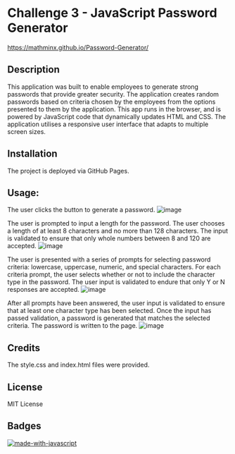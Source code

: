 # Challenge 3 - JavaScript Password Generator

https://mathminx.github.io/Password-Generator/

## Description
This application was built to enable employees to generate strong passwords that provide greater security. The application creates random passwords based on criteria chosen by the employees from the options presented to them by the application. This app runs in the browser, and is powered by JavaScript code that dynamically updates HTML and CSS. The application utilises a responsive user interface that adapts to multiple screen sizes.

## Installation
The project is deployed via GitHub Pages.

## Usage:

The user clicks the button to generate a password.
![image](https://user-images.githubusercontent.com/122234007/216850741-52ee757e-733f-4d43-9e7e-d712a8837543.png)


The user is prompted to input a length for the password. The user chooses a length of at least 8 characters and no more than 128 characters. The input is validated to ensure that only whole numbers between 8 and 120 are accepted. 
![image](https://user-images.githubusercontent.com/122234007/216851271-7a28ae1c-542c-43f6-b92c-0db6fdff1f34.png)


The user is presented with a series of prompts for selecting password criteria: lowercase, uppercase, numeric, and special characters. For each criteria prompt, the user selects whether or not to include the character type in the password. The user input is validated to endure that only Y or N responses are accepted.
![image](https://user-images.githubusercontent.com/122234007/216850854-3d2acb27-4d40-4298-9085-da88eb9aa13e.png)


After all prompts have been answered, the user input is validated to ensure that at least one character type has been selected. Once the input has passed validation, a password is generated that matches the selected criteria. The password is written to the page.
![image](https://user-images.githubusercontent.com/122234007/216851146-4b4c45c6-df30-4378-8843-e57016470bb2.png)

## Credits

The style.css and index.html files were provided.

## License

MIT License

## Badges

[![made-with-javascript](https://img.shields.io/badge/Made%20with-JavaScript-1f425f.svg)](https://www.javascript.com)


